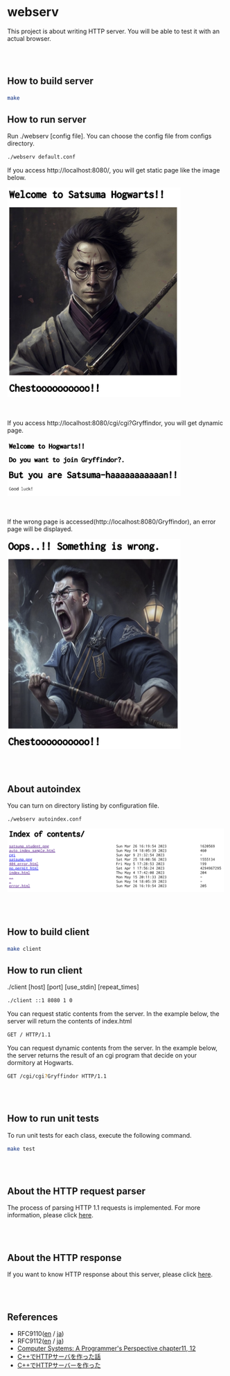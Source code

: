 # webserv
This project is about writing HTTP server. You will be able to test it with an actual browser.

<br></br>

## How to build server

```bash
make
```

## How to run server
Run ./webserv [config file]. You can choose the config file from configs directory.

```bash
./webserv default.conf
```

If you access http://localhost:8080/, you will get static page like the image below.

<img src='images/satsuma_hog.png' width='400'>

<br></br>
If you access http://localhost:8080/cgi/cgi?Gryffindor, you will get dynamic page.

<img src='images/satsuma_img.png' width='400'>

<br></br>
If the wrong page is accessed(http://localhost:8080/Gryffindor), an error page will be displayed.

<img src='images/error_page.png' width='400'>

<br></br>
## About autoindex
You can turn on directory listing by configuration file.

```bash
./webserv autoindex.conf
```

<img src='images/autoindex.png' width='500'>


<br></br>
## How to build client

```bash
make client
```

## How to run client
./client [host] [port] [use_stdin] [repeat_times]

```bash
./client ::1 8080 1 0
```

You can request static contents from the server. In the example below, the server will return the contents of index.html

```bash
GET / HTTP/1.1
```

You can request dynamic contents from the server. In the example below, the server returns the result of an cgi program that decide on your dormitory at Hogwarts.

```bash
GET /cgi/cgi?Gryffindor HTTP/1.1
```

<br></br>

## How to run unit tests
To run unit tests for each class, execute the following command.
```bash
make test
```

<br></br>

## About the HTTP request parser
The process of parsing HTTP 1.1 requests is implemented.
For more information, please click [here](https://github.com/Hiroaki-K4/webserv/tree/main/test/request_parser).

<br></br>

## About the HTTP response
If you want to know HTTP response about this server, please click [here](https://github.com/Hiroaki-K4/webserv/tree/main/test/http_response).

<br></br>

## References
- RFC9110([en](https://httpwg.org/specs/rfc9110.html) / [ja](https://triple-underscore.github.io/http-semantics-ja.html#protocol.version))
- RFC9112([en](https://httpwg.org/specs/rfc9112.html) / [ja](https://triple-underscore.github.io/http1-ja.html))
- [Computer Systems: A Programmer's Perspective chapter11, 12](https://csapp.cs.cmu.edu/)
- [C++でHTTPサーバを作った話](https://nafuka.hatenablog.com/entry/2022/04/14/194200)
- [C++でHTTPサーバーを作った](https://jun-networks.hatenablog.com/entry/2022/12/05/234522)

